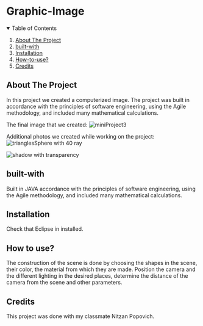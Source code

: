 # Graphic-Image

<!-- TABLE OF CONTENTS -->
<details open="open">
  <summary>Table of Contents</summary>
  <ol>
    <li><a href="#about-the-project">About The Project</a></li>
    <li><a href="#built-with">built-with</a></li>
    <li><a href="#installation">Installation</a></li>
    <li><a href="#how-to-use">How-to-use?</a></li>
    <li><a href="#credits">Credits</a></li>
  </ol>
</details>

## About The Project
In this project we created a computerized image.
The project was built in accordance with the principles of software engineering, using the Agile methodology, and included many mathematical calculations.

The final image that we created:
![miniProject3](https://user-images.githubusercontent.com/85216945/123699599-22faeb00-d868-11eb-8e65-d9d27f2b19aa.jpg)

Additional photos we created while working on the project:
![trianglesSphere with 40 ray](https://user-images.githubusercontent.com/85216945/123699838-5f2e4b80-d868-11eb-9552-47b9e8778639.jpg)

![shadow with transparency](https://user-images.githubusercontent.com/85216945/123699881-6ce3d100-d868-11eb-96b9-c396b3dfce91.jpg)

## built-with

Built in JAVA accordance with the principles of software engineering, using the Agile methodology, and included many mathematical calculations.

## Installation

Check that Eclipse in installed. 

## How to use?

The construction of the scene is done by choosing the shapes in the scene, their color, the material from which they are made.
Position the camera and the different lighting in the desired places, 
determine the distance of the camera from the scene and other parameters.

## Credits

This project was done with my classmate Nitzan Popovich. 




